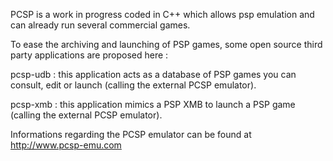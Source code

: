 PCSP is a work in progress coded in C++ which allows psp emulation and can already run several commercial games.

To ease the archiving and launching of PSP games, some open source third party applications are proposed here :

pcsp-udb : this application acts as a database of PSP games you can consult, edit or launch (calling the external PCSP emulator).

pcsp-xmb : this application mimics a PSP XMB to launch a PSP game (calling the external PCSP emulator).



Informations regarding the PCSP emulator can be found at http://www.pcsp-emu.com
